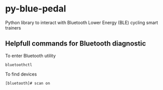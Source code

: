 # py-blue-pedal
Python library to interact with Bluetooth Lower Energy (BLE) cycling smart trainers

## Helpfull commands for Bluetooth diagnostic

To enter Bluetooth utility
```
bluetoothctl
```

To find devices
```
[bluetooth]# scan on
```
